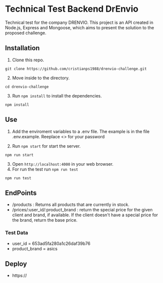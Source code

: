 # Technical Test Backend DrEnvio 

Technical test for the company DRENVIO. This project is an API created in Node.js, Express and Mongoose, which aims to present the solution to the proposed challenge.



## Installation

1. Clone this repo.
```
git clone https://github.com/cristianps1988/drenvio-challenge.git
```
2. Move inside to the directory.
```
cd drenvio-challenge
```
3. Run `npm install` to install the dependencies.
```
npm install
```

## Use
1. Add the enviroment variables to a .env file. The example is in the file .env.example. Reeplace <<YourParssword>> for your password

2. Run `npm start` for start the server.
```
npm run start
```
3. Open `http://localhost:4000` in your web browser.
4. For run the test run `npm run test`
```
npm run test
```

## EndPoints


- /products : Returns all products that are currently in stock.
- /prices/:user_id/:product_brand : return the special price for the given client and brand, if available. If the client doesn't have a special price for the brand, return the base price.

### Test Data
- user_id = 653ad5fa280a1c26daf39b76
- product_brand = asics

## Deploy
- https://